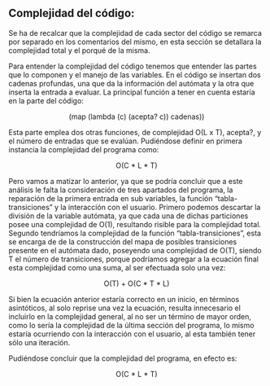 ## Complejidad del código:

Se ha de recalcar que la complejidad de cada sector del código se remarca por separado en los comentarios del mismo, en esta sección se detallara la complejidad total y el porqué de la misma.

Para entender la complejidad del código tenemos que entender las partes que lo componen y el manejo de las variables. En el código se insertan dos cadenas profundas, una que da la información del autómata y la otra que inserta la entrada a evaluar. La principal función a tener en cuenta estaría en la parte del código:

<div align="center">
(map (lambda (c) (acepta? c)) cadenas))
</div>

Esta parte emplea dos otras funciones, de complejidad O(L x T), acepta?, y el número de entradas que se evalúan. Pudiéndose definir en primera instancia la complejidad del programa como:

<div align="center">
O(C * L * T)
</div>

Pero vamos a matizar lo anterior, ya que se podría concluir que a este análisis le falta la consideración de tres apartados del programa, la reparación de la primera entrada en sub variables, la función “tabla-transiciones” y la interacción con el usuario. Primero podemos descartar la división de la variable autómata, ya que cada una de dichas particiones posee una complejidad de O(1), resultando risible para la complejidad total. Segundo tendríamos la complejidad de la función “tabla-transiciones”, esta se encarga de de la construcción del mapa de posibles transiciones presente en el autómata dado,  poseyendo una complejidad de O(T), siendo T el número de transiciones, porque podríamos agregar a la ecuación final esta complejidad como una suma, al ser efectuada solo una vez:

<div align="center">
O(T) + O(C * T * L)
</div>

Si bien la ecuación anterior estaría correcto en un inicio, en términos asintóticos, al solo reprise una vez la ecuación, resulta innecesario el incluirlo en la complejidad general, al no ser un término de mayor orden, como lo sería la complejidad de la última sección del programa, lo mismo estaría ocurriendo con la interacción con el usuario, al esta también tener sólo una iteración.

Pudiéndose concluir que la complejidad del programa, en efecto es:

<div align="center">
O(C * L * T)
</div>


